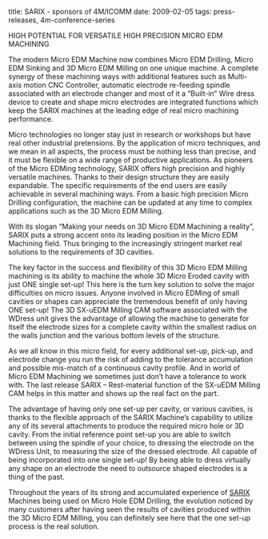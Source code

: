 title: SARIX - sponsors of 4M/ICOMM
date: 2009-02-05
tags: press-releases, 4m-conference-series

HIGH POTENTIAL FOR VERSATILE HIGH PRECISION MICRO EDM MACHINING

The modern Micro EDM Machine now combines Micro EDM Drilling, Micro EDM Sinking and 3D Micro EDM Milling on one unique machine. A complete synergy of these machining ways with additional features such as Multi-axis motion CNC Controller, automatic electrode re-feeding spindle associated with an electrode changer and most of it a “Built-in” Wire dress device to create and shape micro electrodes are integrated functions which keep the SARIX machines at the leading edge of real micro machining performance.

Micro technologies no longer stay just in research or workshops but have real other industrial pretensions. By the application of micro techniques, and we mean in all aspects, the process must be nothing less than precise, and it must be flexible on a wide range of productive applications. As pioneers of the Micro EDMing technology, SARIX offers high precision and highly versatile machines. Thanks to their design structure they are easily expandable. The specific requirements of the end users are easily achievable in several machining ways. From a basic high precision Micro Drilling configuration, the machine can be updated at any time to complex applications such as the 3D Micro EDM Milling.

With its slogan “Making your needs on 3D Micro EDM Machining a reality”, SARIX puts a strong accent onto its leading position in the Micro EDM Machining field. Thus bringing to the increasingly stringent market real solutions to the requirements of 3D cavities.

The key factor in the success and flexibility of this 3D Micro EDM Milling machining is its ability to machine the whole 3D Micro Eroded cavity with just ONE single set-up! This here is the turn key solution to solve the major difficulties on micro issues. Anyone involved in Micro EDMing of small cavities or shapes can appreciate the tremendous benefit of only having ONE set-up!
The 3D SX-uEDM Milling CAM software associated with the WDress unit gives the advantage of allowing the machine to generate for itself the electrode sizes for a complete cavity within the smallest radius on the walls junction and the various bottom levels of the structure.

As we all know in this micro field, for every additional set-up, pick-up, and electrode change you run the risk of adding to the tolerance accumulation and possible mis-match of a continuous cavity profile. And in world of Micro EDM Machining we sometimes just don’t have a tolerance to work with. The last release SARIX – Rest-material function of the SX-uEDM Milling CAM helps in this matter and shows up the real fact on the part.

The advantage of having only one set-up per cavity, or various cavities, is thanks to the flexible approach of the SARIX Machine’s capability to utilize any of its several attachments to produce the required micro hole or 3D cavity. From the initial reference point set-up you are able to switch between using the spindle of your choice, to dressing the electrode on the WDress Unit, to measuring the size of the dressed electrode. All capable of being incorporated into one single set-up! By being able to dress virtually any shape on an electrode the need to outsource shaped electrodes is a thing of the past.

Throughout the years of its strong and accumulated experience of [SARIX](http://www.sarix.com/index_e.htm) Machines being used on Micro Hole EDM Drilling, the evolution noticed by many customers after having seen the results of cavities produced within the 3D Micro EDM Milling, you can definitely see here that the one set-up process is the real solution.
